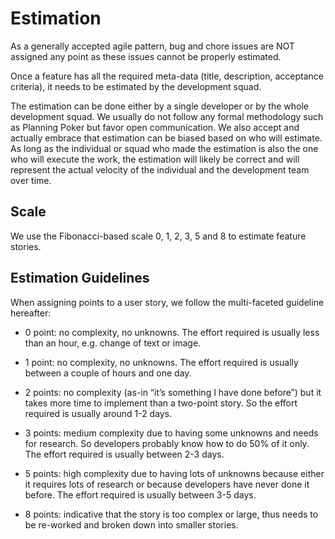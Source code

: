 # Estimation

As a generally accepted agile pattern, bug and chore issues are NOT assigned any point as these issues cannot be properly estimated.

Once a feature has all the required meta-data (title, description, acceptance criteria), it needs to be estimated by the development squad.

The estimation can be done either by a single developer or by the whole development squad. We usually do not follow any formal methodology such as Planning Poker but favor open communication. We also accept and actually embrace that estimation can be biased based on who will estimate. As long as the individual or squad who made the estimation is also the one who will execute the work, the estimation will likely be correct and will represent the actual velocity of the individual and the development team over time.

## Scale

We use the Fibonacci-based scale 0, 1, 2, 3, 5 and 8 to estimate feature stories.

## Estimation Guidelines

When assigning points to a user story, we follow the multi-faceted guideline hereafter:

- 0 point: no complexity, no unknowns. The effort required is usually less than an hour, e.g. change of text or image.

- 1 point: no complexity, no unknowns. The effort required is usually between a couple of hours and one day.

- 2 points: no complexity (as-in “it’s something I have done before”) but it takes more time to implement than a two-point story. So the effort required is usually around 1-2 days.

- 3 points: medium complexity due to having some unknowns and needs for research. So developers probably know how to do 50% of it only. The effort required is usually between 2-3 days.

- 5 points: high complexity due to having lots of unknowns because either it requires lots of research or because developers have never done it before. The effort required is usually between 3-5 days.

- 8 points: indicative that the story is too complex or large, thus needs to be re-worked and broken down into smaller stories.
